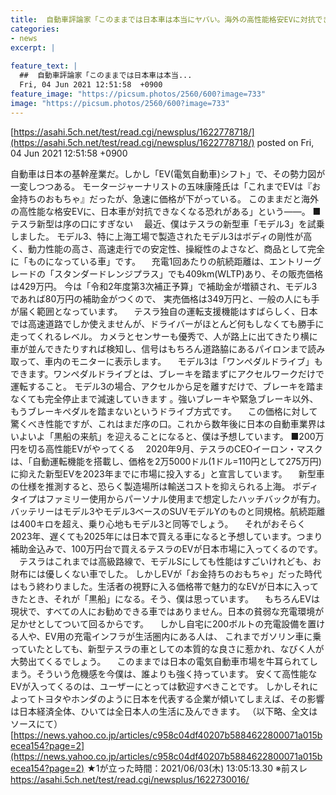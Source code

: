 ```yaml
---
title:  自動車評論家「このままでは日本車は本当にヤバい。海外の高性能格安EVに対抗できなくなる」★6  
categories:
- news
excerpt: |
  
feature_text: |
  ##  自動車評論家「このままでは日本車は本当...
  Fri, 04 Jun 2021 12:51:58  +0900
feature_image: "https://picsum.photos/2560/600?image=733"
image: "https://picsum.photos/2560/600?image=733"
---
```


[https://asahi.5ch.net/test/read.cgi/newsplus/1622778718/](https://asahi.5ch.net/test/read.cgi/newsplus/1622778718/)
posted on Fri, 04 Jun 2021 12:51:58  +0900

<!--more-->

自動車は日本の基幹産業だ。しかし「EV(電気自動車)シフト」で、その勢力図が一変しつつある。 モータージャーナリストの五味康隆氏は「これまでEVは『お金持ちのおもちゃ』だったが、急速に価格が下がっている。 このままだと海外の高性能な格安EVに、日本車が対抗できなくなる恐れがある」という——。 ■テスラ新型は序の口にすぎない 　最近、僕はテスラの新型車「モデル3」を試乗しました。 モデル3、特に上海工場で製造されたモデル3はボディの剛性が高く、動力性能の高さ、高速走行での安定性、操縦性のよさなど、商品として完全に「ものになっている車」です。 　充電1回あたりの航続距離は、エントリーグレードの「スタンダードレンジプラス」でも409km(WLTP)あり、その販売価格は429万円。 今は「令和2年度第3次補正予算」で補助金が増額され、モデル3であれば80万円の補助金がつくので、 実売価格は349万円と、一般の人にも手が届く範囲となっています。 　テスラ独自の運転支援機能はすばらしく、日本では高速道路でしか使えませんが、ドライバーがほとんど何もしなくても勝手に走ってくれるレベル。 カメラとセンサーも優秀で、人が路上に出てきたり横に車が並んできたりすれば検知し、信号はもちろん道路脇にあるパイロンまで読み取って、車内のモニターに表示します。 　モデル3は「ワンペダルドライブ」もできます。ワンペダルドライブとは、ブレーキを踏まずにアクセルワークだけで運転すること。 モデル3の場合、アクセルから足を離すだけで、ブレーキを踏まなくても完全停止まで減速していきます 。強いブレーキや緊急ブレーキ以外、もうブレーキペダルを踏まないというドライブ方式です。 　この価格に対して驚くべき性能ですが、これはまだ序の口。これから数年後に日本の自動車業界はいよいよ「黒船の来航」を迎えることになると、僕は予想しています。 ■200万円を切る高性能EVがやってくる 　2020年9月、テスラのCEOイーロン・マスクは、「自動運転機能を搭載し、価格を2万5000ドル(1ドル=110円として275万円)に抑えた新型EVを2023年までに市場に投入する」と宣言しています。 　新型車の仕様を推測すると、恐らく製造場所は輸送コストを抑えられる上海。 ボディタイプはファミリー使用からパーソナル使用まで想定したハッチバックが有力。 バッテリーはモデル3やモデル3ベースのSUVモデルYのものと同規格。航続距離は400キロを超え、乗り心地もモデル3と同等でしょう。 　それがおそらく2023年、遅くても2025年には日本で買える車になると予想しています。つまり補助金込みで、100万円台で買えるテスラのEVが日本市場に入ってくるのです。 　テスラはこれまでは高級路線で、モデルSにしても性能はすごいけれども、お財布には優しくない車でした。 しかしEVが「お金持ちのおもちゃ」だった時代はもう終わりました。生活者の視野に入る価格帯で魅力的なEVが日本に入ってきたとき、それが「黒船」になる。そう、僕は思っています。 　もちろんEVは現状で、すべての人にお勧めできる車ではありません。日本の貧弱な充電環境が足かせとしてついて回るからです。 　しかし自宅に200ボルトの充電設備を置ける人や、EV用の充電インフラが生活圏内にある人は、 これまでガソリン車に乗っていたとしても、新型テスラの車としての本質的な良さに惹かれ、なびく人が大勢出てくるでしょう。 　このままでは日本の電気自動車市場を牛耳られてしまう。そういう危機感を今僕は、誰よりも強く持っています。 安くて高性能なEVが入ってくるのは、ユーザーにとっては歓迎すべきことです。 しかしそれによってトヨタやホンダのように日本を代表する企業が傾いてしまえば、その影響は日本経済全体、ひいては全日本人の生活に及んできます。 （以下略、全文はソースにて） [https://news.yahoo.co.jp/articles/c958c04df40207b5884622800071a015becea154?page=2](https://news.yahoo.co.jp/articles/c958c04df40207b5884622800071a015becea154?page=2) ★1が立った時間：2021/06/03(木) 13:05:13.30 ※前スレ https://asahi.5ch.net/test/read.cgi/newsplus/1622730016/
